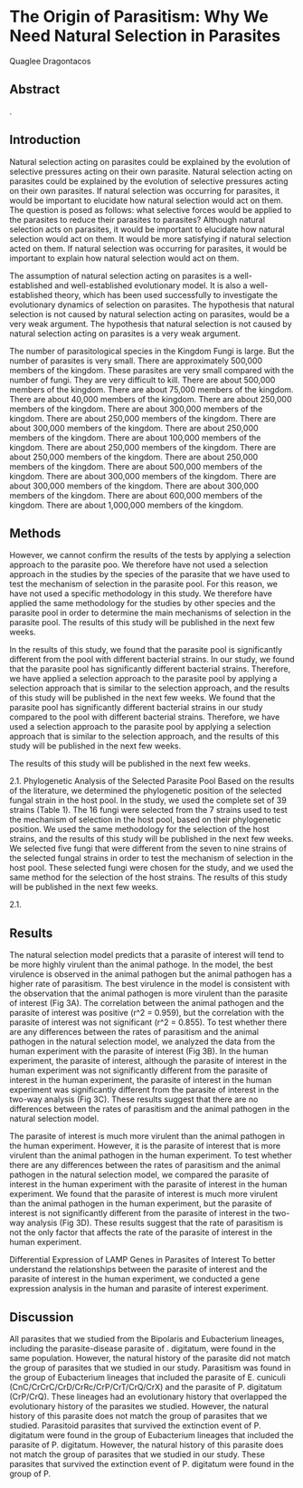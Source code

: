 # The Origin of Parasitism: Why We Need Natural Selection in Parasites
Quaglee Dragontacos


## Abstract
.


## Introduction
Natural selection acting on parasites could be explained by the evolution of selective pressures acting on their own parasite. Natural selection acting on parasites could be explained by the evolution of selective pressures acting on their own parasites. If natural selection was occurring for parasites, it would be important to elucidate how natural selection would act on them. The question is posed as follows: what selective forces would be applied to the parasites to reduce their parasites to parasites? Although natural selection acts on parasites, it would be important to elucidate how natural selection would act on them. It would be more satisfying if natural selection acted on them. If natural selection was occurring for parasites, it would be important to explain how natural selection would act on them.

The assumption of natural selection acting on parasites is a well-established and well-established evolutionary model. It is also a well-established theory, which has been used successfully to investigate the evolutionary dynamics of selection on parasites. The hypothesis that natural selection is not caused by natural selection acting on parasites, would be a very weak argument. The hypothesis that natural selection is not caused by natural selection acting on parasites is a very weak argument.

The number of parasitological species in the Kingdom Fungi is large. But the number of parasites is very small. There are approximately 500,000 members of the kingdom. These parasites are very small compared with the number of fungi. They are very difficult to kill. There are about 500,000 members of the kingdom. There are about 75,000 members of the kingdom. There are about 40,000 members of the kingdom. There are about 250,000 members of the kingdom. There are about 300,000 members of the kingdom. There are about 250,000 members of the kingdom. There are about 300,000 members of the kingdom. There are about 250,000 members of the kingdom. There are about 100,000 members of the kingdom. There are about 250,000 members of the kingdom. There are about 250,000 members of the kingdom. There are about 250,000 members of the kingdom. There are about 500,000 members of the kingdom. There are about 300,000 members of the kingdom. There are about 300,000 members of the kingdom. There are about 300,000 members of the kingdom. There are about 600,000 members of the kingdom. There are about 1,000,000 members of the kingdom.


## Methods
However, we cannot confirm the results of the tests by applying a selection approach to the parasite poo. We therefore have not used a selection approach in the studies by the species of the parasite that we have used to test the mechanism of selection in the parasite pool. For this reason, we have not used a specific methodology in this study. We therefore have applied the same methodology for the studies by other species and the parasite pool in order to determine the main mechanisms of selection in the parasite pool. The results of this study will be published in the next few weeks.

In the results of this study, we found that the parasite pool is significantly different from the pool with different bacterial strains. In our study, we found that the parasite pool has significantly different bacterial strains. Therefore, we have applied a selection approach to the parasite pool by applying a selection approach that is similar to the selection approach, and the results of this study will be published in the next few weeks. We found that the parasite pool has significantly different bacterial strains in our study compared to the pool with different bacterial strains. Therefore, we have used a selection approach to the parasite pool by applying a selection approach that is similar to the selection approach, and the results of this study will be published in the next few weeks.

The results of this study will be published in the next few weeks.

2.1. Phylogenetic Analysis of the Selected Parasite Pool
Based on the results of the literature, we determined the phylogenetic position of the selected fungal strain in the host pool. In the study, we used the complete set of 39 strains (Table 1). The 16 fungi were selected from the 7 strains used to test the mechanism of selection in the host pool, based on their phylogenetic position. We used the same methodology for the selection of the host strains, and the results of this study will be published in the next few weeks. We selected five fungi that were different from the seven to nine strains of the selected fungal strains in order to test the mechanism of selection in the host pool. These selected fungi were chosen for the study, and we used the same method for the selection of the host strains. The results of this study will be published in the next few weeks.

2.1.


## Results
The natural selection model predicts that a parasite of interest will tend to be more highly virulent than the animal pathoge. In the model, the best virulence is observed in the animal pathogen but the animal pathogen has a higher rate of parasitism. The best virulence in the model is consistent with the observation that the animal pathogen is more virulent than the parasite of interest (Fig 3A). The correlation between the animal pathogen and the parasite of interest was positive (r^2 = 0.959), but the correlation with the parasite of interest was not significant (r^2 = 0.855). To test whether there are any differences between the rates of parasitism and the animal pathogen in the natural selection model, we analyzed the data from the human experiment with the parasite of interest (Fig 3B). In the human experiment, the parasite of interest, although the parasite of interest in the human experiment was not significantly different from the parasite of interest in the human experiment, the parasite of interest in the human experiment was significantly different from the parasite of interest in the two-way analysis (Fig 3C). These results suggest that there are no differences between the rates of parasitism and the animal pathogen in the natural selection model.

The parasite of interest is much more virulent than the animal pathogen in the human experiment. However, it is the parasite of interest that is more virulent than the animal pathogen in the human experiment. To test whether there are any differences between the rates of parasitism and the animal pathogen in the natural selection model, we compared the parasite of interest in the human experiment with the parasite of interest in the human experiment. We found that the parasite of interest is much more virulent than the animal pathogen in the human experiment, but the parasite of interest is not significantly different from the parasite of interest in the two-way analysis (Fig 3D). These results suggest that the rate of parasitism is not the only factor that affects the rate of the parasite of interest in the human experiment.

Differential Expression of LAMP Genes in Parasites of Interest
To better understand the relationships between the parasite of interest and the parasite of interest in the human experiment, we conducted a gene expression analysis in the human and parasite of interest experiment.


## Discussion
All parasites that we studied from the Bipolaris and Eubacterium lineages, including the parasite-disease parasite of . digitatum, were found in the same population. However, the natural history of the parasite did not match the group of parasites that we studied in our study. Parasitism was found in the group of Eubacterium lineages that included the parasite of E. cuniculi (CnC/CrCrC/CrD/CrRc/CrP/CrT/CrQ/CrX) and the parasite of P. digitatum (CrP/CrQ). These lineages had an evolutionary history that overlapped the evolutionary history of the parasites we studied. However, the natural history of this parasite does not match the group of parasites that we studied. Parasitoid parasites that survived the extinction event of P. digitatum were found in the group of Eubacterium lineages that included the parasite of P. digitatum. However, the natural history of this parasite does not match the group of parasites that we studied in our study. These parasites that survived the extinction event of P. digitatum were found in the group of P.
